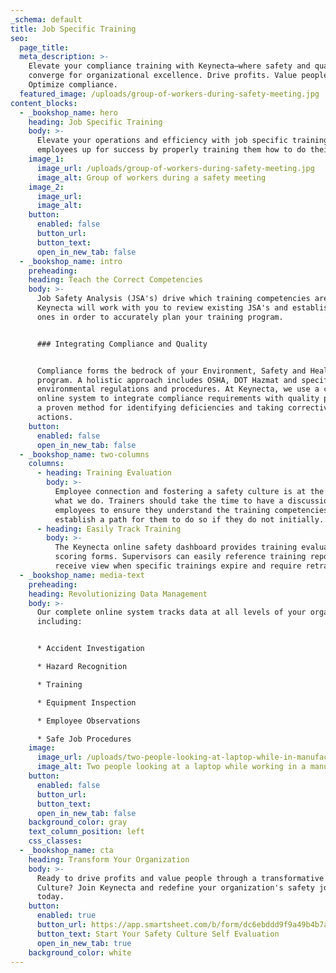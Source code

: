 ```yaml
---
_schema: default
title: Job Specific Training
seo:
  page_title:
  meta_description: >-
    Elevate your compliance training with Keynecta—where safety and quality
    converge for organizational excellence. Drive profits. Value people.
    Optimize compliance.
  featured_image: /uploads/group-of-workers-during-safety-meeting.jpg
content_blocks:
  - _bookshop_name: hero
    heading: Job Specific Training
    body: >-
      Elevate your operations and efficiency with job specific training. Set
      employees up for success by properly training them how to do their job.
    image_1:
      image_url: /uploads/group-of-workers-during-safety-meeting.jpg
      image_alt: Group of workers during a safety meeting
    image_2:
      image_url:
      image_alt:
    button:
      enabled: false
      button_url:
      button_text:
      open_in_new_tab: false
  - _bookshop_name: intro
    preheading:
    heading: Teach the Correct Competencies
    body: >-
      Job Safety Analysis (JSA's) drive which training competencies are taught.
      Keynecta will work with you to review existing JSA's and establish new
      ones in order to accurately plan your training program.


      ### Integrating Compliance and Quality


      Compliance forms the bedrock of your Environment, Safety and Health (ES&H)
      program. A holistic approach includes OSHA, DOT Hazmat and specific
      environmental regulations and procedures. At Keynecta, we use a complete
      online system to integrate compliance requirements with quality practices,
      a proven method for identifying deficiencies and taking corrective
      actions.
    button:
      enabled: false
      open_in_new_tab: false
  - _bookshop_name: two-columns
    columns:
      - heading: Training Evaluation
        body: >-
          Employee connection and fostering a safety culture is at the heart of
          what we do. Trainers should take the time to have a discussion with
          employees to ensure they understand the training competencies. And
          establish a path for them to do so if they do not initially.
      - heading: Easily Track Training
        body: >-
          The Keynecta online safety dashboard provides training evaluation and
          scoring forms. Supervisors can easily reference training reports and
          receive view when specific trainings expire and require retraining.
  - _bookshop_name: media-text
    preheading:
    heading: Revolutionizing Data Management
    body: >-
      Our complete online system tracks data at all levels of your organization,
      including:


      * Accident Investigation

      * Hazard Recognition

      * Training

      * Equipment Inspection

      * Employee Observations

      * Safe Job Procedures
    image:
      image_url: /uploads/two-people-looking-at-laptop-while-in-manufacturing-plant.jpg
      image_alt: Two people looking at a laptop while working in a manufacturing facility
    button:
      enabled: false
      button_url:
      button_text:
      open_in_new_tab: false
    background_color: gray
    text_column_position: left
    css_classes:
  - _bookshop_name: cta
    heading: Transform Your Organization
    body: >-
      Ready to drive profits and value people through a transformative Safety
      Culture? Join Keynecta and redefine your organization's safety journey
      today.
    button:
      enabled: true
      button_url: https://app.smartsheet.com/b/form/dc6ebddd9f9a49b4b7a87e7d705fa150
      button_text: Start Your Safety Culture Self Evaluation
      open_in_new_tab: true
    background_color: white
---
```

